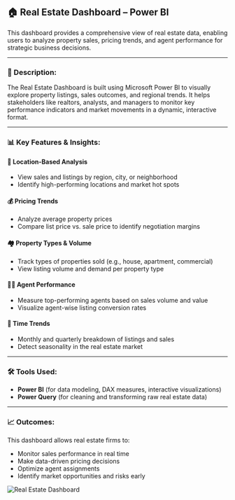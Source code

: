 ## 🏠 Real Estate Dashboard – Power BI

This dashboard provides a comprehensive view of real estate data, enabling users to analyze property sales, pricing trends, and agent performance for strategic business decisions.

---

### 📌 Description:

The Real Estate Dashboard is built using Microsoft Power BI to visually explore property listings, sales outcomes, and regional trends. It helps stakeholders like realtors, analysts, and managers to monitor key performance indicators and market movements in a dynamic, interactive format.

---

### 📊 Key Features & Insights:

#### 📍 Location-Based Analysis

* View sales and listings by region, city, or neighborhood
* Identify high-performing locations and market hot spots

#### 💰 Pricing Trends

* Analyze average property prices
* Compare list price vs. sale price to identify negotiation margins

#### 🏘️ Property Types & Volume

* Track types of properties sold (e.g., house, apartment, commercial)
* View listing volume and demand per property type

#### 👩‍💼 Agent Performance

* Measure top-performing agents based on sales volume and value
* Visualize agent-wise listing conversion rates

#### 📅 Time Trends

* Monthly and quarterly breakdown of listings and sales
* Detect seasonality in the real estate market

---

### 🛠 Tools Used:

* **Power BI** (for data modeling, DAX measures, interactive visualizations)
* **Power Query** (for cleaning and transforming raw real estate data)

---

### 📈 Outcomes:

This dashboard allows real estate firms to:

* Monitor sales performance in real time
* Make data-driven pricing decisions
* Optimize agent assignments
* Identify market opportunities and risks early

![Real Estate Dashboard](https://github.com/user-attachments/assets/ccadc1c0-72f3-41c8-953a-3d59ca38ef1e)

